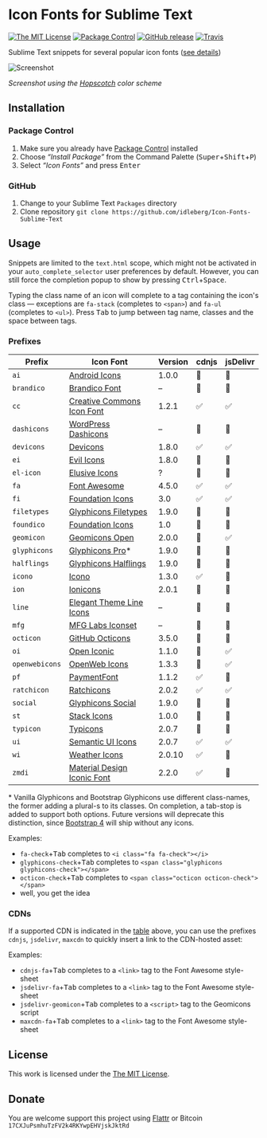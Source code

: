 # Icon Fonts for Sublime Text

[![The MIT License](https://img.shields.io/badge/license-MIT-orange.svg?style=flat-square)](http://opensource.org/licenses/MIT)
[![Package Control](https://packagecontrol.herokuapp.com/downloads/Icon%20Fonts.svg?style=flat-square)](https://packagecontrol.io/packages/Icon%20Fonts)
[![GitHub release](https://img.shields.io/github/release/idleberg/Icon-Fonts-Sublime-Text.svg?style=flat-square)](https://github.com/idleberg/Icon-Fonts-Sublime-Text/releases)
[![Travis](https://img.shields.io/travis/idleberg/Icon-Fonts-Sublime-Text.svg?style=flat-square)](https://travis-ci.org/idleberg/Icon-Fonts-Sublime-Text)

Sublime Text snippets for several popular icon fonts ([see details](#prefixes))

![Screenshot](https://raw.github.com/idleberg/Icon-Fonts-Sublime-Text/master/screenshot.gif)

*Screenshot using the [Hopscotch](https://github.com/idleberg/Hopscotch) color scheme*

## Installation

### Package Control

1. Make sure you already have [Package Control](https://packagecontrol.io/) installed
2. Choose *“Install Package”* from the Command Palette (<kbd>Super</kbd>+<kbd>Shift</kbd>+<kbd>P</kbd>)
3. Select *“Icon Fonts”* and press <kbd>Enter</kbd>

### GitHub

1. Change to your Sublime Text `Packages` directory
2. Clone repository `git clone https://github.com/idleberg/Icon-Fonts-Sublime-Text`

## Usage

Snippets are limited to the `text.html` scope, which might not be activated in your `auto_complete_selector` user preferences by default. However, you can still force the completion popup to show by pressing <kbd>Ctrl</kbd>+<kbd>Space</kbd>.

Typing the class name of an icon will complete to a tag containing the icon's class — exceptions are `fa-stack` (completes to `<span>`) and `fa-ul` (completes to `<ul>`). Press <kbd>Tab</kbd> to jump between tag name, classes and the space between tags.

### Prefixes

Prefix         | Icon Font | Version | cdnjs | jsDelivr
---------------|-----------|---------|-------|---------
`ai`           | [Android Icons](http://www.androidicons.com/) | 1.0.0 | 🚫 | 🚫
`brandico`     | [Brandico Font](https://github.com/fontello/brandico.font) | – | 🚫 | 🚫
`cc`           | [Creative Commons Icon Font](http://cc-icons.github.io/) | 1.2.1 | ✅ | ✅
`dashicons`    | [WordPress Dashicons](https://github.com/WordPress/dashicons) | – | 🚫 | 🚫
`devicons`     | [Devicons](https://github.com/vorillaz/devicons) | 1.8.0 | ✅ | ✅
`ei`           | [Evil Icons](http://evil-icons.io/) | 1.8.0 | 🚫 | 🚫
`el-icon`      | [Elusive Icons](http://shoestrap.org/downloads/elusive-icons-webfont/) | ? | 🚫 | 🚫
`fa`           | [Font Awesome](http://fontawesome.io/) | 4.5.0 | ✅ | ✅
`fi`           | [Foundation Icons](http://zurb.com/playground/foundation-icons) | 3.0 | ✅ | ✅
`filetypes`    | [Glyphicons Filetypes](http://glyphicons.com/) | 1.9.0 | 🚫 | 🚫
`foundico`     | [Foundation Icons](https://github.com/zurb/foundation-icons/tree/original-implementation) | 1.0 | 🚫 | 🚫
`geomicon`     | [Geomicons Open](https://github.com/jxnblk/geomicons-open/) | 2.0.0 | 🚫 | ✅
`glyphicons`   | [Glyphicons Pro](http://glyphicons.com/)* | 1.9.0 | 🚫 | 🚫
`halflings`    | [Glyphicons Halflings](http://glyphicons.com/) | 1.9.0 | 🚫 | 🚫
`icono`        | [Icono](https://saeedalipoor.github.io/icono/) | 1.3.0 | ✅ | 🚫
`ion`          | [Ionicons](https://github.com/driftyco/ionicons) | 2.0.1 | 🚫 | 🚫
`line`         | [Elegant Theme Line Icons](http://www.elegantthemes.com/blog/resources/how-to-use-and-embed-an-icon-font-on-your-website) | – | 🚫 | 🚫
`mfg`          | [MFG Labs Iconset](http://mfglabs.github.io/mfglabs-iconset/) | – | 🚫 | 🚫
`octicon`      | [GitHub Octicons](https://octicons.github.com/) | 3.5.0 | 🚫 | 🚫
`oi`           | [Open Iconic](https://useiconic.com/open/) | 1.1.0 | 🚫 | ✅
`openwebicons` | [OpenWeb Icons](http://pfefferle.github.io/openwebicons/) | 1.3.3| 🚫 | ✅
`pf`           | [PaymentFont](http://paymentfont.io/) | 1.1.2 | ✅ | 🚫
`ratchicon`    | [Ratchicons](http://goratchet.com/components/#ratchicons) | 2.0.2 | ✅ | ✅
`social`       | [Glyphicons Social](http://glyphicons.com/) | 1.9.0 | 🚫 | 🚫
`st`           | [Stack Icons](http://stackicons.com/) | 1.0.0 | 🚫 | 🚫
`typicon`      | [Typicons](http://typicons.com/) | 2.0.7 | 🚫 | 🚫
`ui`           | [Semantic UI Icons](http://semantic-ui.com/elements/icon.html) | 2.0.7 | ✅ | ✅
`wi`           | [Weather Icons](http://weathericons.io/) | 2.0.10 | ✅ | 🚫
`zmdi`         | [Material Design Iconic Font](https://github.com/zavoloklom/material-design-iconic-font) | 2.2.0 | ✅ | 🚫

\* Vanilla Glyphicons and Bootstrap Glyphicons use different class-names, the former adding a plural-s to its classes. On completion, a tab-stop is added to support both options. Future versions will deprecate this distinction, since [Bootstrap 4](http://blog.getbootstrap.com/2015/08/19/bootstrap-4-alpha/) will ship without any icons.

Examples:

* `fa-check`+<kbd>Tab</kbd> completes to `<i class="fa fa-check"></i>`
* `glyphicons-check`+<kbd>Tab</kbd> completes to `<span class="glyphicons glyphicons-check"></span>`
* `octicon-check`+<kbd>Tab</kbd> completes to `<span class="octicon octicon-check"></span>`
* well, you get the idea

### CDNs

If a supported CDN is indicated in the [table](#prefixes) above, you can use the prefixes `cdnjs`, `jsdelivr`, `maxcdn` to quickly insert a link to the CDN-hosted asset:

Examples:

* `cdnjs-fa`+<kbd>Tab</kbd> completes to a `<link>` tag to the Font Awesome style-sheet
* `jsdelivr-fa`+<kbd>Tab</kbd> completes to a `<link>` tag to the Font Awesome style-sheet
* `jsdelivr-geomicon`+<kbd>Tab</kbd> completes to a `<script>` tag to the Geomicons script
* `maxcdn-fa`+<kbd>Tab</kbd> completes to a `<link>` tag to the Font Awesome style-sheet

## License

This work is licensed under the [The MIT License](LICENSE).

## Donate

You are welcome support this project using [Flattr](https://flattr.com/submit/auto?user_id=idleberg&url=https://github.com/idleberg/Icon-Fonts-Sublime-Text) or Bitcoin `17CXJuPsmhuTzFV2k4RKYwpEHVjskJktRd`

